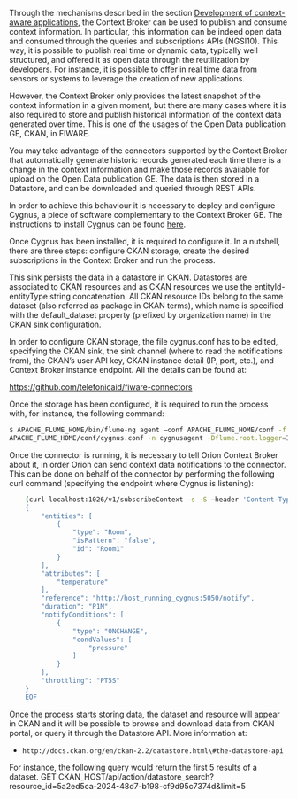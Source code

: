<hr class="data-publication" style="display:none"/>

Through the mechanisms described in the section
[Development of context-aware applications](/development-context-aware-applications/introduction/),
the Context Broker can be used to publish and consume context information. In
particular, this information can be indeed open data and consumed through the
queries and subscriptions APIs (NGSI10). This way, it is possible to publish
real time or dynamic data, typically well structured, and offered it as open
data through the reutilization by developers. For instance, it is possible to
offer in real time data from sensors or systems to leverage the creation of new
applications.

However, the Context Broker only provides the latest snapshot of the context
information in a given moment, but there are many cases where it is also
required to store and publish historical information of the context data
generated over time. This is one of the usages of the Open Data publication GE,
CKAN, in FIWARE.

You may take advantage of the connectors supported by the Context Broker that
automatically generate historic records generated each time there is a change in
the context information and make those records available for upload on the Open
Data publication GE. The data is then stored in a Datastore, and can be
downloaded and queried through REST APIs.

In order to achieve this behaviour it is necessary to deploy and configure
Cygnus, a piece of software complementary to the Context Broker GE. The
instructions to install Cygnus can be found
[here](https://fiware-cygnus.readthedocs.io/en/latest/index.html).

<!-- textlint-disable write-good -->

Once Cygnus has been installed, it is required to configure it. In a nutshell,
there are three steps: configure CKAN storage, create the desired subscriptions
in the Context Broker and run the process.

<!-- textlint-enable write-good -->

This sink persists the data in a datastore in CKAN. Datastores are associated to
CKAN resources and as CKAN resources we use the entityId-entityType string
concatenation. All CKAN resource IDs belong to the same dataset (also referred
as package in CKAN terms), which name is specified with the default_dataset
property (prefixed by organization name) in the CKAN sink configuration.

In order to configure CKAN storage, the file cygnus.conf has to be edited,
specifying the CKAN sink, the sink channel (where to read the notifications
from), the CKAN’s user API key, CKAN instance detail (IP, port, etc.), and
Context Broker instance endpoint. All the details can be found at:

https://github.com/telefonicaid/fiware-connectors

Once the storage has been configured, it is required to run the process with,
for instance, the following command:

```bash
$ APACHE_FLUME_HOME/bin/flume-ng agent –conf APACHE_FLUME_HOME/conf -f
APACHE_FLUME_HOME/conf/cygnus.conf -n cygnusagent -Dflume.root.logger=INFO,console
```

Once the connector is running, it is necessary to tell Orion Context Broker
about it, in order Orion can send context data notifications to the connector.
This can be done on behalf of the connector by performing the following curl
command (specifying the endpoint where Cygnus is listening):

```bash
    (curl localhost:1026/v1/subscribeContext -s -S –header 'Content-Type: application/json' –header 'Accept: application/json' -d @- | python -mjson.tool) <<EOF
    {
        "entities": [
            {
                "type": "Room",
                "isPattern": "false",
                "id": "Room1"
            }
        ],
        "attributes": [
            "temperature"
        ],
        "reference": "http://host_running_cygnus:5050/notify",
        "duration": "P1M",
        "notifyConditions": [
            {
                "type": "ONCHANGE",
                "condValues": [
                    "pressure"
                ]
            }
        ],
        "throttling": "PT5S"
    }
    EOF
```

Once the process starts storing data, the dataset and resource will appear in
CKAN and it will be possible to browse and download data from CKAN portal, or
query it through the Datastore API. More information at:

-   `http://docs.ckan.org/en/ckan-2.2/datastore.html\#the-datastore-api`

For instance, the following query would return the first 5 results of a dataset.
GET
CKAN_HOST/api/action/datastore_search?resource_id=5a2ed5ca-2024-48d7-b198-cf9d95c7374d&limit=5
